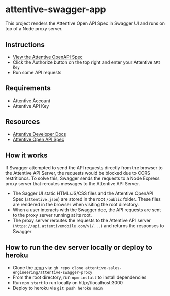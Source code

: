 # attentive-swagger-app

This project renders the Attentive Open API Spec in Swagger UI and runs on top of a Node proxy server.

## Instructions

- [View the Attentive OpenAPI Spec](https://attentive-swagger-app-7239de5ae47c.herokuapp.com/)
- Click the Authorize button on the top right and enter your Attentive `API Key`
- Run some API requests

## Requirements

- Attentive Account
- Attentive API Key

## Resources

- [Attentive Developer Docs](https://docs.attentivemobile.com/)
- [Attentive Open API Spec](https://docs.attentivemobile.com/openapi/reference/overview/)

## How it works

If Swagger attempted to send the API requests directly from the browser to the Attentive API Server, the requests would be blocked due to CORS restritioncs. To solve this, Swagger sends the requests to a Node Express proxy server that reroutes messages to the Attentive API Server.

- The Sagger UI static HTML/JS/CSS files and the Attentive OpenAPI Spec (`attentive.json`) are stored in the root `/public` folder. These files are rendered in the browser when visiting the root directory.
- When a user interacts with the Swagger doc, the API requests are sent to the proxy server running at its root.
- The proxy server reroutes the requests to the Attentive API server (`https://api.attentivemobile.com/v1/...`) and returns the responses to Swagger

## How to run the dev server locally or deploy to heroku

- Clone the [repo](https://github.com/attentive-sales-engineering/attentive-swagger-proxy) via: `gh repo clone attentive-sales-engineering/attentive-swagger-proxy`
- From the root directory, run `npm install` to install dependencies
- Run `npm start` to run locally on http://localhost:3000
- Deploy to heroku via `git push heroku main`
